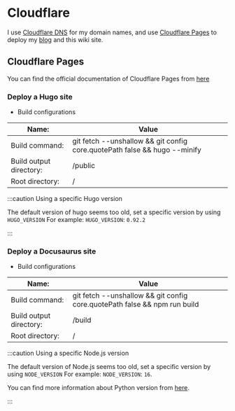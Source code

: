 # Cloudflare

I use [Cloudflare DNS](https://www.cloudflare.com/dns/) for my domain names, and use [Cloudflare Pages](https://pages.cloudflare.com/) to deploy my [blog](https://blog.gimo.me) and this wiki site.

## Cloudflare Pages

You can find the official documentation of Cloudflare Pages from [here](https://developers.cloudflare.com/pages/)

### Deploy a Hugo site

- Build configurations

| Name:                   | Value                                                                     |
| ----------------------- | ------------------------------------------------------------------------- |
| Build command:          | git fetch --unshallow && git config core.quotePath false && hugo --minify |
| Build output directory: | /public                                                                   |
| Root directory:         | /                                                                         |

:::caution Using a specific Hugo version

The default version of hugo seems too old, set a specific version by using `HUGO_VERSION`
For example: `HUGO_VERSION`: `0.92.2`

:::

### Deploy a Docusaurus site

- Build configurations

| Name:                   | Value                                                                     |
| ----------------------- | ------------------------------------------------------------------------- |
| Build command:          | git fetch --unshallow && git config core.quotePath false && npm run build |
| Build output directory: | /build                                                                    |
| Root directory:         | /                                                                         |

:::caution Using a specific Node.js version

The default version of Node.js seems too old, set a specific version by using `NODE_VERSION`
For example: `NODE_VERSION`: `16`.

You can find more information about Python version from [here](https://developers.cloudflare.com/pages/framework-guides/deploy-a-sphinx-site/#prerequisites).

:::
